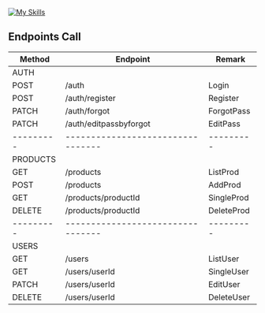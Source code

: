 [![My Skills](https://skillicons.dev/icons?i=js)](https://skillicons.dev)
## Endpoints Call

|   Method  |             Endpoint              |  Remark   |
| --------- | --------------------------------- | --------- |
| AUTH      |                                   |           |
| POST      | /auth                             | Login     |
| POST      | /auth/register                    | Register  |
| PATCH     | /auth/forgot                      | ForgotPass|
| PATCH     | /auth/editpassbyforgot            | EditPass  |
| --------- | --------------------------------- | --------- |
| PRODUCTS  |                                   |           |
| GET       | /products                         | ListProd  |
| POST      | /products                         | AddProd   |
| GET       | /products/productId               | SingleProd|
| DELETE    | /products/productId               | DeleteProd|
| --------- | --------------------------------- | --------- |
| USERS     |                                   |           |
| GET       | /users                            | ListUser  |
| GET       | /users/userId                     | SingleUser|
| PATCH     | /users/userId                     | EditUser  |
| DELETE    | /users/userId                     | DeleteUser|
